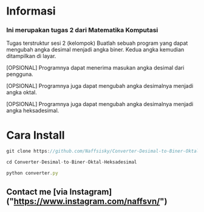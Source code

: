 # Informasi

### Ini merupakan tugas 2 dari Matematika Komputasi

Tugas terstruktur sesi 2 (kelompok)
Buatlah sebuah program yang dapat mengubah angka desimal menjadi angka biner. Kedua angka kemudian ditampilkan di layar.

[OPSIONAL] Programnya dapat menerima masukan angka desimal dari pengguna.

[OPSIONAL] Programnya juga dapat mengubah angka desimalnya menjadi angka oktal.

[OPSIONAL] Programnya juga dapat mengubah angka desimalnya menjadi angka heksadesimal.

# Cara Install

```javascript
git clone https://github.com/Naffsisky/Converter-Desimal-to-Biner-Oktal-Heksadesimal.git
```


```javascript
cd Converter-Desimal-to-Biner-Oktal-Heksadesimal
```

```javascript
python converter.py
```

## Contact me [via Instagram] ("https://www.instagram.com/naffsvn/")
